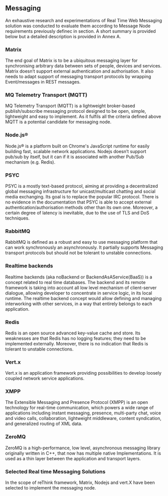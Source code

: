 ## Messaging

An exhaustive research and experimentations of Real Time Web Messaging solution was conducted to evaluate them according to Message Node requirements previously definec in section. A short summary is provided below but a detailed description is provided in Annex A.

### Matrix

The end goal of Matrix is to be a ubiquitous messaging layer for synchronising arbitrary data between sets of people, devices and services. Matrix doesn’t support external authentication and authorisation. It also needs to adapt support of messaging transport protocols by wrapping Event/messages in REST messages. 

### MQ Telemetry Transport (MQTT)

MQ Telemetry Transport (MQTT) is a lightweight broker-based publish/subscribe messaging protocol designed to be open, simple, lightweight and easy to implement. As it fulfils all the criteria defined above MQTT is a potential candidate for messaging node.

### Node.js®

Node.js® is a platform built on Chrome's JavaScript runtime for easily building fast, scalable network applications. Nodejs doesn’t support pub/sub by itself, but it can if it is associated with another Pub/Sub mechanism (e.g. Redis). 

### PSYC

PSYC is a mostly text-based protocol, aiming at providing a decentralized global messaging infrastructure for unicast/multicast chatting and social media exchanging. Its goal is to replace the popular IRC protocol. There is no evidence in the documentation that PSYC is able to accept external authentication/authorisation methods other than its own one. Moreover, a certain degree of latency is inevitable, due to the use of TLS and DoS techniques.

### RabbitMQ

RabbitMQ is defined as a robust and easy to use messaging platform that can work synchronously an asynchronously. It partially supports Messaging transport protocols but should not be tolerant to unstable connections.

### Realtime backends

Realtime backends (aka noBackend or BackendAsAService(BaaS)) is a concept related to real time databases. The backend and its remote framework is taking into account all low level mechanism of client-server dialogue, allowing developer to concentrate in service logic, in its local runtime. The realtime backend concept would allow defining and managing interworking with other services, in a way that entirely belongs to each application.

### Redis

Redis is an open source advanced key-value cache and store. Its weaknesses are that Redis has no logging features; they need to be implemented externally. Moreover, there is no indication that Redis is tolerant to unstable connections.

### Vert.x

Vert.x is an application framework providing possibilities to develop loosely coupled network service applications.

### XMPP

The Extensible Messaging and Presence Protocol (XMPP) is an open technology for real-time communication, which powers a wide range of applications including instant messaging, presence, multi-party chat, voice and video calls, collaboration, lightweight middleware, content syndication, and generalized routing of XML data.

### ZeroMQ

ZeroMQ is a high-performance, low level, asynchronous messaging library originally written in C++, that now has multiple native Implementations. It is used as a thin layer between the application and transport layers.

### Selected Real time Messaging Solutions

In the scope of reThink framework, Matrix, Nodejs and vert.X have been selected to implement the messaging node.
